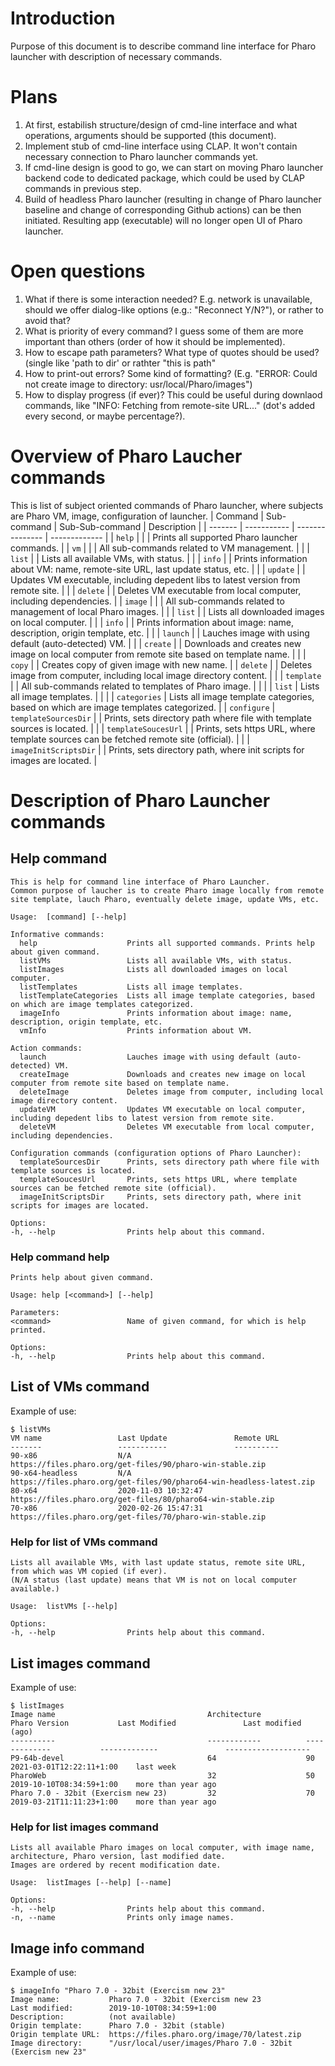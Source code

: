 # Introduction  
Purpose of this document is to describe command line interface for Pharo launcher with description of necessary commands.  

# Plans
1. At first, estabilish structure/design of cmd-line interface and what operations, arguments should be supported (this document).
2. Implement stub of cmd-line interface using CLAP. It won't contain necessary connection to Pharo launcher commands yet.
3. If cmd-line design is good to go, we can start on moving Pharo launcher backend code to dedicated package, which could be used by CLAP commands in previous step.
4. Build of headless Pharo launcher (resulting in change of Pharo launcher baseline and change of corresponding Github actions) can be then initiated. Resulting app (executable) will no longer open UI of Pharo launcher. 

# Open questions
1. What if there is some interaction needed? E.g. network is unavailable, should we offer dialog-like options (e.g.: "Reconnect Y/N?"), or rather to avoid that?
2. What is priority of every command? I guess some of them are more important than others (order of how it should be implemented).
3. How to escape path parameters? What type of quotes should be used? (single like 'path to dir' or rathter "this is path"
4. How to print-out errors? Some kind of formatting? (E.g. "ERROR: Could not create image to directory: usr/local/Pharo/images")
5. How to display progress (if ever)? This could be useful during downlaod commands, like "INFO: Fetching from remote-site URL..." (dot's added every second, or maybe percentage?).

# Overview of Pharo Laucher commands  
This is list of subject oriented commands of Pharo launcher, where subjects are Pharo VM, image, configuration of launcher. 
| Command | Sub-command | Sub-Sub-command | Description | 
| ------- | ----------- | --------------- | ------------- |
| `help`  |             | | Prints all supported Pharo launcher commands. |
| `vm`    |             | | All sub-commands related to VM management. |
|         | `list`      | | Lists all available VMs, with status. |
|         | `info`      | | Prints information about VM: name, remote-site URL, last update status, etc. |
|         | `update`    | | Updates VM executable, including depedent libs to latest version from remote site. |
|         | `delete`    | | Deletes VM executable from local computer, including dependencies. |
| `image` |             | | All sub-commands related to management of local Pharo images. |
|         | `list`      | | Lists all downloaded images on local computer. |
|         | `info`      | | Prints information about image: name, description, origin template, etc. |
|         | `launch`    | | Lauches image with using default (auto-detected) VM. |
|         | `create`    | | Downloads and creates new image on local computer from remote site based on template name. |
|         | `copy`      | | Creates copy of given image with new name. 
|         | `delete`    | | Deletes image from computer, including local image directory content. |
|         | `template`  | | All sub-commands related to templates of Pharo image. | 
|         |             | `list` | Lists all image templates. |
|         |             | `categories` | Lists all image template categories, based on which are image templates categorized. |
| `configure` | `templateSourcesDir` | | Prints, sets directory path where file with template sources is located. |
|             | `templateSoucesUrl`  | | Prints, sets https URL, where template sources can be fetched remote site (official). |
|             | `imageInitScriptsDir` | | Prints, sets directory path, where init scripts for images are located. |

# Description of Pharo Launcher commands  
## Help command  
```
This is help for command line interface of Pharo Launcher.
Common purpose of laucher is to create Pharo image locally from remote site template, lauch Pharo, eventually delete image, update VMs, etc.

Usage:  [command] [--help]

Informative commands:
  help                    Prints all supported commands. Prints help about given command.
  listVMs                 Lists all available VMs, with status.
  listImages              Lists all downloaded images on local computer.
  listTemplates           Lists all image templates. 
  listTemplateCategories  Lists all image template categories, based on which are image templates categorized.
  imageInfo               Prints information about image: name, description, origin template, etc.
  vmInfo                  Prints information about VM.

Action commands:
  launch                  Lauches image with using default (auto-detected) VM.
  createImage             Downloads and creates new image on local computer from remote site based on template name.
  deleteImage             Deletes image from computer, including local image directory content.
  updateVM                Updates VM executable on local computer, including depedent libs to latest version from remote site.
  deleteVM                Deletes VM executable from local computer, including dependencies.

Configuration commands (configuration options of Pharo Launcher):
  templateSourcesDir      Prints, sets directory path where file with template sources is located.
  templateSoucesUrl       Prints, sets https URL, where template sources can be fetched remote site (official).
  imageInitScriptsDir     Prints, sets directory path, where init scripts for images are located.

Options:
-h, --help                Prints help about this command. 
```
### Help command help
```
Prints help about given command.

Usage: help [<command>] [--help]

Parameters: 
<command>                 Name of given command, for which is help printed.

Options:
-h, --help                Prints help about this command. 
```

## List of VMs command
Example of use:
```
$ listVMs
VM name                 Last Update               Remote URL
-------                 -----------               ----------                 
90-x86                  N/A                       https://files.pharo.org/get-files/90/pharo-win-stable.zip
90-x64-headless         N/A                       https://files.pharo.org/get-files/90/pharo64-win-headless-latest.zip
80-x64                  2020-11-03 10:32:47       https://files.pharo.org/get-files/80/pharo64-win-stable.zip
70-x86                  2020-02-26 15:47:31       https://files.pharo.org/get-files/70/pharo-win-stable.zip
```

### Help for list of VMs command
```
Lists all available VMs, with last update status, remote site URL, from which was VM copied (if ever).
(N/A status (last update) means that VM is not on local computer available.)

Usage:  listVMs [--help] 

Options:
-h, --help                Prints help about this command.
```
## List images command
Example of use:  
```
$ listImages
Image name                                  Architecture          Pharo Version           Last Modified               Last modified (ago)
----------                                  ------------          -------------           -------------               -------------------       
P9-64b-devel                                64                    90                      2021-03-01T12:22:11+1:00    last week
PharoWeb                                    32                    50                      2019-10-10T08:34:59+1:00    more than year ago
Pharo 7.0 - 32bit (Exercism new 23)         32                    70                      2019-03-21T11:11:23+1:00    more than year ago
```
### Help for list images command
```
Lists all available Pharo images on local computer, with image name, architecture, Pharo version, last modified date.
Images are ordered by recent modification date.

Usage:  listImages [--help] [--name]

Options:
-h, --help                Prints help about this command.
-n, --name                Prints only image names. 
```
## Image info command
Example of use:  
```
$ imageInfo "Pharo 7.0 - 32bit (Exercism new 23"
Image name:           Pharo 7.0 - 32bit (Exercism new 23
Last modified:        2019-10-10T08:34:59+1:00
Description:          (not available)
Origin template:      Pharo 7.0 - 32bit (stable)
Origin template URL:  https://files.pharo.org/image/70/latest.zip
Image directory:      "/usr/local/user/images/Pharo 7.0 - 32bit (Exercism new 23"

```

